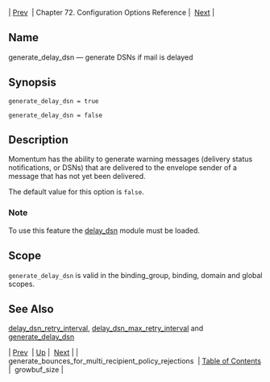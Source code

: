 | [Prev](conf.ref.generate_bounces_for_multi_recipient_policy_rejections)  | Chapter 72. Configuration Options Reference |  [Next](conf.ref.growbuf_size) |

<a name="conf.ref.generate_delay_dsn"></a>
## Name

generate_delay_dsn — generate DSNs if mail is delayed

## Synopsis

`generate_delay_dsn = true`

`generate_delay_dsn = false`

<a name="idp24789056"></a>
## Description

Momentum has the ability to generate warning messages (delivery status notifications, or DSNs) that are delivered to the envelope sender of a message that has not yet been delivered.

The default value for this option is `false`.

### Note

To use this feature the [delay_dsn](modules.delay_dsn "71.26. delay_dsn – Delay DSN Generation") module must be loaded.

<a name="idp24793632"></a>
## Scope

`generate_delay_dsn` is valid in the binding_group, binding, domain and global scopes.

<a name="idp24795936"></a>
## See Also

[delay_dsn_retry_interval](conf.ref.delay_dsn_retry_interval "delay_dsn_retry_interval"), [delay_dsn_max_retry_interval](conf.ref.delay_dsn_max_retry_interval "delay_dsn_max_retry_interval") and [generate_delay_dsn](conf.ref.generate_delay_dsn "generate_delay_dsn")

| [Prev](conf.ref.generate_bounces_for_multi_recipient_policy_rejections)  | [Up](config.options.ref) |  [Next](conf.ref.growbuf_size) |
| generate_bounces_for_multi_recipient_policy_rejections  | [Table of Contents](index) |  growbuf_size |

